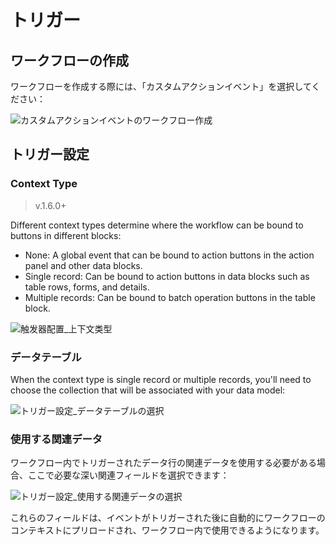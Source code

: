# トリガー

## ワークフローの作成

ワークフローを作成する際には、「カスタムアクションイベント」を選択してください：

![カスタムアクションイベントのワークフロー作成](https://static-docs.nocobase.com/20240509091820.png)

## トリガー設定

### Context Type

> v.1.6.0+

Different context types determine where the workflow can be bound to buttons in different blocks:

* None: A global event that can be bound to action buttons in the action panel and other data blocks.
* Single record: Can be bound to action buttons in data blocks such as table rows, forms, and details.
* Multiple records: Can be bound to batch operation buttons in the table block.

![触发器配置_上下文类型](https://static-docs.nocobase.com/20250215135808.png)

### データテーブル

When the context type is single record or multiple records, you'll need to choose the collection that will be associated with your data model:

![トリガー設定_データテーブルの選択](https://static-docs.nocobase.com/20240509150515.png)

### 使用する関連データ

ワークフロー内でトリガーされたデータ行の関連データを使用する必要がある場合、ここで必要な深い関連フィールドを選択できます：

![トリガー設定_使用する関連データの選択](https://static-docs.nocobase.com/20240509154856.png)

これらのフィールドは、イベントがトリガーされた後に自動的にワークフローのコンテキストにプリロードされ、ワークフロー内で使用できるようになります。

